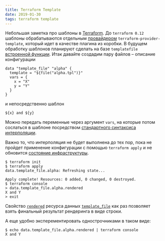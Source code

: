 ```yaml
---
title: Terraform Template
date: 2019-01-30
tags: terraform template
---
```


Небольшая заметка про шаблоны в [Terraform](https://www.terraform.io). До `terraform 0.12` шаблоны обрабатываются отдельным [провайдером](https://www.terraform.io/docs/providers/index.html) `terraform-provider-template`, который идет в качестве плагина из коробки. В будущем обработку шаблонов планируют сделать на базе `templatefile` [встроенной функции](https://www.terraform.io/docs/configuration/interpolation.html#built-in-functions). Итак давайте создадим пару файлов – описание конфигурации

```HCL
data "template_file" "alpha" {
  template = "${file("alpha.tpl")}"
  vars = {
    x = "X"
    y = "Y"
  }
}
``` 

и непосредственно шаблон

```HCL
${x} and ${y}
```

Можно передать переменные через аргумент `vars`, на которые потом сослаться в шаблоне посредством [стандартного синтаксиса интерполяции](https://www.terraform.io/docs/configuration/interpolation.html).

Важно то, что интерполяция не будет выполнена до тех пор, пока не пройдет применение конфигурации с помощью `terraform apply` и не обновится [состояние инфраструктуры](https://www.terraform.io/docs/state/index.html).

```
$ terraform init
$ terraform apply
data.template_file.alpha: Refreshing state...

Apply complete! Resources: 0 added, 0 changed, 0 destroyed.
$ terraform console
> data.template_file.alpha.rendered
X and Y
> exit
```
Свойство [`rendered`](https://www.terraform.io/docs/providers/template/d/file.html#rendered) ресурса данных [`template_file`](https://www.terraform.io/docs/providers/template/d/file.html) как раз позволяет взять финальный результат рендеринга в виде строки. 

А еще удобно эксперементировать однострочниками в таком виде:

```
$ echo data.template_file.alpha.rendered | terraform console
X and Y
```
